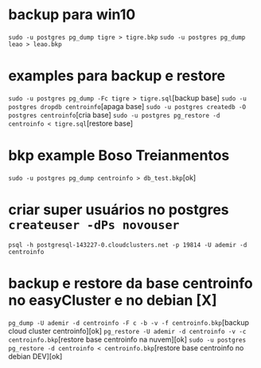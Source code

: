 # backup para win10
`sudo -u postgres pg_dump tigre > tigre.bkp`
`sudo -u postgres pg_dump leao > leao.bkp`

# examples para backup e restore
`sudo -u postgres pg_dump -Fc tigre > tigre.sql`[backup base]
`sudo -u postgres dropdb centroinfo`[apaga base]
`sudo -u postgres createdb -O postgres centroinfo`[cria base]
`sudo -u postgres pg_restore -d centroinfo < tigre.sql`[restore base]


# bkp example Boso Treianmentos
`sudo -u postgres pg_dump centroinfo > db_test.bkp`[ok]

# criar super usuários no postgres `createuser -dPs novouser`

`psql -h postgresql-143227-0.cloudclusters.net -p 19814 -U ademir -d centroinfo`

# backup e restore da base centroinfo no easyCluster e no debian [X]
`pg_dump -U ademir -d centroinfo -F c -b -v -f centroinfo.bkp`[backup cloud cluster centroinfo][ok] 
`pg_restore -U ademir -d centroinfo -v -c centroinfo.bkp`[restore base centroinfo na nuvem][ok]
`sudo -u postgres pg_restore -d centroinfo < centroinfo.bkp`[restore base centroinfo no debian DEV][ok]

